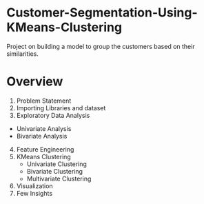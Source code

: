 # Customer-Segmentation-Using-KMeans-Clustering
Project on building a model to group the customers based on their similarities.
# Overview
1. Problem Statement
2. Importing Libraries and dataset
3. Exploratory Data Analysis
 * Univariate Analysis
 * Bivariate Analysis
4. Feature Engineering
5. KMeans Clustering
   * Univariate Clustering
   * Bivariate Clustering   
   * Multivariate Clustering
6. Visualization
7. Few Insights

